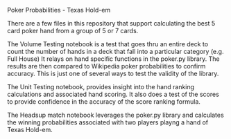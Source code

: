Poker Probabilities - Texas Hold-em 

There are a few files in this repository that support calculating the best 5 card poker hand from a group of 5 or 7 cards.

The Volume Testing notebook is a test that goes thru an entire deck to count the number of hands in a deck that fall into a particular category (e.g. Full House)
It relays on hand specific functions in the poker.py library.   The results are then compared to Wikipedia poker probabilities to confirm accuracy.  This is just one
of several ways to test the validity of the library.

The Unit Testing notebook, provides insight into the hand ranking calculations and associated hand scoring.  It also does a test of the scores to provide confidence in the accuracy of the score ranking formula.

The Headsup match notebook leverages the poker.py library and calculates the winning probabilities associated with two players playng a hand of Texas Hold-em.
